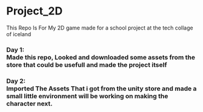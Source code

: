 # Project_2D
This Repo Is For My 2D game made for a school project at the tech collage of iceland
### Day 1: <br> Made this repo, Looked and downloaded some assets from the store that could be usefull and made the project itself <br>

### Day 2: <br> Imported The Assets That i got from the unity store and made a small little environment will be working on making the character next.<br>


